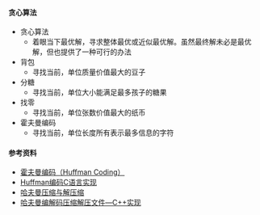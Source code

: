 #### 贪心算法
- 贪心算法
  - 着眼当下最优解，寻求整体最优或近似最优解。虽然最终解未必是最优解，但也提供了一种可行的办法
- 背包
  - 寻找当前，单位质量价值最大的豆子
- 分糖
  - 寻找当前，单位大小能满足最多孩子的糖果
- 找零
  - 寻找当前，单位张数价值最大的纸币
- 霍夫曼编码
  - 寻找当前，单位长度所有表示最多信息的字符
  

#### 参考资料
- [霍夫曼编码（Huffman Coding）](https://blog.csdn.net/xgf415/article/details/52628073)
- [Huffman编码C语言实现](https://blog.csdn.net/weixin_41966757/article/details/80024313)
- [哈夫曼压缩与解压缩](https://blog.csdn.net/weixin_38214171/article/details/81626498)
- [哈夫曼编解码压缩解压文件—C++实现](https://www.cnblogs.com/evenleee/p/11932122.html)